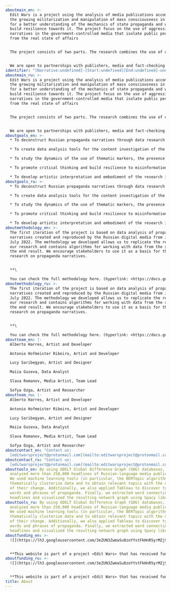 ```yaml
---
aboutmain_en: >-
  Edit Wars is a project using the analysis of media publications accompanying
  the growing militarization and manipulation of mass consciousness in Russia
  for a better understanding of the mechanics of state propaganda and ways to
  build resilience towards it. The project focus on the use of aggressive
  narratives in the government-controlled media that isolate public perception
  from the real state of affairs


  The project consists of two parts. The research combines the use of quantitative and qualitative methods of working with data from large datasets to draw meaningful conclusions for the presentation. The artistic part of the project aims to put the findings into a multimedia interactive medium. 


  We are open to partnerships with publishers, media and fact-checking organizations.
identifier: "[Narrative:undefined]-[Start:undefined][End:undefined]-undefined"
aboutmain_ru: >-
  Edit Wars is a project using the analysis of media publications accompanying
  the growing militarization and manipulation of mass consciousness in Russia
  for a better understanding of the mechanics of state propaganda and ways to
  build resilience towards it. The project focus on the use of aggressive
  narratives in the government-controlled media that isolate public perception
  from the real state of affairs


  The project consists of two parts. The research combines the use of quantitative and qualitative methods of working with data from large datasets to draw meaningful conclusions for the presentation. The artistic part of the project aims to put the findings into a multimedia interactive medium. 


  We are open to partnerships with publishers, media and fact-checking organizations.
aboutgoals_en: >-
  * To deconstruct Russian propaganda narratives through data research

  * To create data analysis tools for the content investigation of the headlines in Russian online media

  * To study the dynamics of the use of thematic markers, the presence of propaganda narratives in the headlines, as well as the temporal relationship between events and their media coverage

  * To promote critical thinking and build resilience to misinformation and its reproduction.

  * To develop artistic interpretation and embodiment of the research insights to offer new ways of perceiving the material.
aboutgoals_ru: >-
  * To deconstruct Russian propaganda narratives through data research

  * To create data analysis tools for the content investigation of the headlines in Russian online media

  * To study the dynamics of the use of thematic markers, the presence of propaganda narratives in the headlines, as well as the temporal relationship between events and their media coverage

  * To promote critical thinking and build resilience to misinformation and its reproduction.

  * To develop artistic interpretation and embodiment of the research insights to offer new ways of perceiving the material.
aboutmethodology_en: >-
  The first iteration of the project is based on data analysis of propaganda
  narratives created and reproduced by the Russian digital media from January to
  July 2022. The methodology we developed allows us to replicate the results of
  our research and contains algorithms for working with data from the source to
  the end result. We encourage stakeholders to use it as a basis for their own
  research on propaganda narratives.


  **\

  You can check the full methodology here. (hyperlink: <https://docs.google.com/document/d/1C-l0Eehe_5LkzkVgGjkDR78s6Fi4z-BOFgKY5JUEinQ/edit#> )**
aboutmethodology_ru: >-
  The first iteration of the project is based on data analysis of propaganda
  narratives created and reproduced by the Russian digital media from January to
  July 2022. The methodology we developed allows us to replicate the results of
  our research and contains algorithms for working with data from the source to
  the end result. We encourage stakeholders to use it as a basis for their own
  research on propaganda narratives.


  **\

  You can check the full methodology here. (hyperlink: <https://docs.google.com/document/d/1C-l0Eehe_5LkzkVgGjkDR78s6Fi4z-BOFgKY5JUEinQ/edit#> )**
aboutteam_en: |-
  Alberto Harres, Artist and Developer

  Antonio Hofmeister Ribeiro, Artist and Developer

  Lucy Saribegyan, Artist and Designer

  Maiia Guseva, Data Analyst

  Slava Romanov, Media Artist, Team Lead

  Sofya Ozga, Artist and Researcher
aboutteam_ru: |-
  Alberto Harres, Artist and Developer

  Antonio Hofmeister Ribeiro, Artist and Developer

  Lucy Saribegyan, Artist and Designer

  Maiia Guseva, Data Analyst

  Slava Romanov, Media Artist, Team Lead

  Sofya Ozga, Artist and Researcher
aboutcontact_en: "Contact us:
  [editwarsproject@protonmail.com](mailto:editwarsproject@protonmail.com)"
aboutcontact_ru: "Contact us:
  [editwarsproject@protonmail.com](mailto:editwarsproject@protonmail.com)"
abouttools_en: By using GDELT Global Difference Graph (GDG) databases, we
  analyzed more than 250,000 headlines of Russian-language media publications.
  We used machine learning tools (in particular, the BERTopic algorithm) to
  thematically clusterize data and to obtain relevant topics with the dynamics
  of their change. Additionally, we also applied Tableau to discover typical
  words and phrases of propaganda. Finally, we extracted word connections in
  headlines and visualized the resulting network graph using Spacy library.
abouttools_ru: By using GDELT Global Difference Graph (GDG) databases, we
  analyzed more than 250,000 headlines of Russian-language media publications.
  We used machine learning tools (in particular, the BERTopic algorithm) to
  thematically clusterize data and to obtain relevant topics with the dynamics
  of their change. Additionally, we also applied Tableau to discover typical
  words and phrases of propaganda. Finally, we extracted word connections in
  headlines and visualized the resulting network graph using Spacy library.
aboutfunding_en: >-
  ![](https://lh3.googleusercontent.com/3eZUN3ZwmaSu8zoYYstFkHnR5yrMZjSkx9BZeyoIwdrWDwpLOBr4zuWoUmb3XbnwabI8eLykCh-TIS6KKKQCrk85274Cx3a57KIV4yQE2G79CmLEIwoDPkci7xxRy246NVUnjjCf0UNLap57OO222zBbrGbqAmm-hiODHVFRUcsgzaLyAfA7wX-8KQ)


  **This website is part of a project «Edit Wars»‎ that has received funding from the European Union’s Horizon 2020 research and innovation programme (MediaFutures «‎Artist for media»‎) under grant agreement No.  951962**
aboutfunding_ru: >-
  ![](https://lh3.googleusercontent.com/3eZUN3ZwmaSu8zoYYstFkHnR5yrMZjSkx9BZeyoIwdrWDwpLOBr4zuWoUmb3XbnwabI8eLykCh-TIS6KKKQCrk85274Cx3a57KIV4yQE2G79CmLEIwoDPkci7xxRy246NVUnjjCf0UNLap57OO222zBbrGbqAmm-hiODHVFRUcsgzaLyAfA7wX-8KQ)


  **This website is part of a project «Edit Wars»‎ that has received funding from the European Union’s Horizon 2020 research and innovation programme (MediaFutures «‎Artist for media»‎) under grant agreement No.  951962**
title: About
---
```

